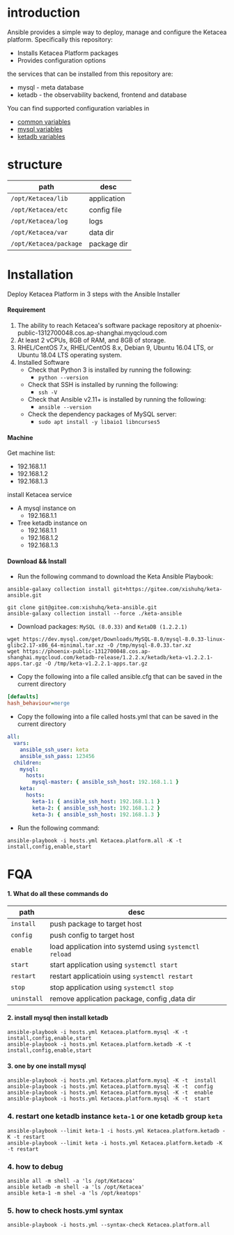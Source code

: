 # introduction

Ansible provides a simple way to deploy, manage and configure the Ketacea platform. Specifically this repository:

- Installs Ketacea Platform packages
- Provides configuration options

the services that can be installed from this repository are:

- mysql - meta database
- ketadb - the observability backend, frontend and database

You can find supported configuration variables in

- [common variables](common_variables.md)
- [mysql variables](roles/mysql/README.md)
- [ketadb variables](roles/ketadb/README.md)

# structure

| path                   | desc        |
|------------------------|-------------|
| `/opt/Ketacea/lib`     | application |
| `/opt/Ketacea/etc`     | config file |
| `/opt/Ketacea/log`     | logs        |
| `/opt/Ketacea/var`     | data dir    |
| `/opt/Ketacea/package` | package dir |

# Installation

Deploy Ketacea Platform in 3 steps with the Ansible Installer

#### Requirement

1. The ability to reach Ketacea's software package repository at phoenix-public-1312700048.cos.ap-shanghai.myqcloud.com
2. At least 2 vCPUs, 8GB of RAM, and 8GB of storage.
3. RHEL/CentOS 7.x, RHEL/CentOS 8.x, Debian 9, Ubuntu 16.04 LTS, or Ubuntu 18.04 LTS operating system.
4. Installed Software
    - Check that Python 3 is installed by running the following:
        - ```python --version```
    - Check that SSH is installed by running the following:
        - ```ssh -V```
    - Check that Ansible v2.11+ is installed by running the following:
        - ```ansible --version```
    - Check the dependency packages of MySQL server:
        - ```sudo apt install -y libaio1 libncurses5```

#### Machine

Get machine list:

- 192.168.1.1
- 192.168.1.2
- 192.168.1.3

install Ketacea service

- A mysql instance on
    - 192.168.1.1
- Tree ketadb instance on
    - 192.168.1.1
    - 192.168.1.2
    - 192.168.1.3

#### Download && Install

- Run the following command to download the Keta Ansible Playbook:

```shell
ansible-galaxy collection install git+https://gitee.com/xishuhq/keta-ansible.git
```

```shell
git clone git@gitee.com:xishuhq/keta-ansible.git
ansible-galaxy collection install --force ./keta-ansible
```

- Download packages: `MySQL (8.0.33)` and `KetaDB (1.2.2.1)`

```shell
wget https://dev.mysql.com/get/Downloads/MySQL-8.0/mysql-8.0.33-linux-glibc2.17-x86_64-minimal.tar.xz -O /tmp/mysql-8.0.33.tar.xz
wget https://phoenix-public-1312700048.cos.ap-shanghai.myqcloud.com/ketadb-release/1.2.2.x/ketadb/keta-v1.2.2.1-apps.tar.gz -O /tmp/keta-v1.2.2.1-apps.tar.gz
```

- Copy the following into a file called ansible.cfg that can be saved in the current directory

```ini
[defaults]
hash_behaviour=merge
```

- Copy the following into a file called hosts.yml that can be saved in the current directory

```yaml
all:
  vars:
    ansible_ssh_user: keta
    ansible_ssh_pass: 123456
  children:
    mysql:
      hosts:
        mysql-master: { ansible_ssh_host: 192.168.1.1 }
    keta:
      hosts:
        keta-1: { ansible_ssh_host: 192.168.1.1 }
        keta-2: { ansible_ssh_host: 192.168.1.2 }
        keta-3: { ansible_ssh_host: 192.168.1.3 }
```

- Run the following command:

```ansible-playbook -i hosts.yml Ketacea.platform.all -K -t install,config,enable,start```

# FQA

#### 1. What do all these commands do

| path        | desc                                                   |
|-------------|--------------------------------------------------------|
| `install`   | push package to target host                            |
| `config`    | push config to target host                             |
| `enable`    | load application into systemd using `systemctl reload` |
| `start`     | start application using `systemctl start`              |
| `restart`   | restart applicatioin using `systemctl restart`         |
| `stop`      | stop application using `systemctl stop`                |
| `uninstall` | remove application package, config ,data dir           |

#### 2. install mysql then install ketadb

```shell
ansible-playbook -i hosts.yml Ketacea.platform.mysql -K -t  install,config,enable,start
ansible-playbook -i hosts.yml Ketacea.platform.ketadb -K -t  install,config,enable,start
```

#### 3. one by one install mysql 

```shell 
ansible-playbook -i hosts.yml Ketacea.platform.mysql -K -t  install
ansible-playbook -i hosts.yml Ketacea.platform.mysql -K -t  config
ansible-playbook -i hosts.yml Ketacea.platform.mysql -K -t  enable
ansible-playbook -i hosts.yml Ketacea.platform.mysql -K -t  start
```
### 4. restart one ketadb instance `keta-1` or one ketadb group `keta`
```shell
ansible-playbook --limit keta-1 -i hosts.yml Ketacea.platform.ketadb -K -t restart
ansible-playbook --limit keta -i hosts.yml Ketacea.platform.ketadb -K -t restart
```
### 4. how to debug 
```shell
ansible all -m shell -a 'ls /opt/Ketacea'
ansible ketadb -m shell -a 'ls /opt/Ketacea' 
ansible keta-1 -m shel -a 'ls /opt/keatops'
```

### 5. how to check hosts.yml syntax
```shell
ansible-playbook -i hosts.yml --syntax-check Ketacea.platform.all
```
